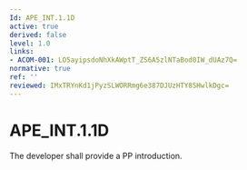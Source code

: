 ```yaml
---
Id: APE_INT.1.1D
active: true
derived: false
level: 1.0
links:
- ACOM-001: LO5ayipsdoNhXkAWptT_ZS6A5zlNTaBod0IW_dUAz7Q=
normative: true
ref: ''
reviewed: IMxTRYnKd1jPyzSLWORRmg6e387DJUzHTY8SHwlkDgc=
---
```


# APE_INT.1.1D

The developer shall provide a PP introduction.
